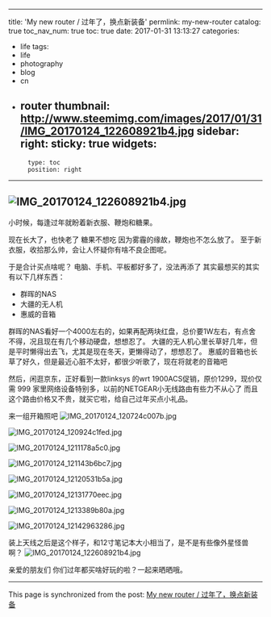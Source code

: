 
---
title: 'My new router / 过年了，换点新装备'
permlink: my-new-router
catalog: true
toc_nav_num: true
toc: true
date: 2017-01-31 13:13:27
categories:
- life
tags:
- life
- photography
- blog
- cn
- router
thumbnail: http://www.steemimg.com/images/2017/01/31/IMG_20170124_122608921b4.jpg
sidebar:
    right:
        sticky: true
widgets:
    -
        type: toc
        position: right
---


![IMG_20170124_122608921b4.jpg](http://www.steemimg.com/images/2017/01/31/IMG_20170124_122608921b4.jpg)
----

小时候，每逢过年就盼着新衣服、鞭炮和糖果。

现在长大了，也快老了
糖果不想吃
因为雾霾的缘故，鞭炮也不怎么放了。
至于新衣服，收拾那么帅，会让人怀疑你有啥不良企图呢。

于是合计买点啥呢？
电脑、手机、平板都好多了，没法再添了
其实最想买的其实有以下几样东西：
* 群晖的NAS
* 大疆的无人机
* 惠威的音箱

群晖的NAS看好一个4000左右的，如果再配两块红盘，总价要1W左右，有点舍不得，况且现在有几个移动硬盘，想想忍了。
大疆的无人机心里长草好几年，但是平时懒得出去飞，尤其是现在冬天，更懒得动了，想想忍了。
惠威的音箱也长草了好久，但是最近心脏不太好，都很少听歌了，现在将就老的音箱吧

然后，闲逛京东，正好看到一款linksys 的wrt 1900ACS促销，原价1299，现价仅需 999
家里网络设备特别多，以前的NETGEAR小无线路由有些力不从心了
而且这个路由价格又不贵，就买它啦，给自己过年买点小礼品。

来一组开箱照吧
![IMG_20170124_120724c007b.jpg](http://www.steemimg.com/images/2017/01/31/IMG_20170124_120724c007b.jpg)

![IMG_20170124_120924c1fed.jpg](http://www.steemimg.com/images/2017/01/31/IMG_20170124_120924c1fed.jpg)

![IMG_20170124_1211178a5c0.jpg](http://www.steemimg.com/images/2017/01/31/IMG_20170124_1211178a5c0.jpg)

![IMG_20170124_121143b6bc7.jpg](http://www.steemimg.com/images/2017/01/31/IMG_20170124_121143b6bc7.jpg)

![IMG_20170124_12120531b5a.jpg](http://www.steemimg.com/images/2017/01/31/IMG_20170124_12120531b5a.jpg)

![IMG_20170124_12131770eec.jpg](http://www.steemimg.com/images/2017/01/31/IMG_20170124_12131770eec.jpg)

![IMG_20170124_1213389b80a.jpg](http://www.steemimg.com/images/2017/01/31/IMG_20170124_1213389b80a.jpg)

![IMG_20170124_12142963286.jpg](http://www.steemimg.com/images/2017/01/31/IMG_20170124_12142963286.jpg)

装上天线之后是这个样子，和12寸笔记本大小相当了，是不是有些像外星怪兽啊？
![IMG_20170124_122608921b4.jpg](http://www.steemimg.com/images/2017/01/31/IMG_20170124_122608921b4.jpg)

亲爱的朋友们
你们过年都买啥好玩的啦？一起来晒晒哦。

- - -

This page is synchronized from the post: [My new router / 过年了，换点新装备](https://steemit.com/@oflyhigh/my-new-router)
